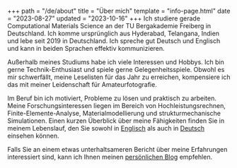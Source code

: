 +++
path = "/de/about"
title = "Über mich"
template = "info-page.html"
date = "2023-08-27"
updated = "2023-10-16"
+++
Ich studiere gerade Computational Materials Science an der TU Bergakademie Freiberg in Deutschland. Ich komme ursprünglich aus Hyderabad, Telangana, Indien und lebe seit 2019 in Deutschland. Ich spreche gut Deutsch und Englisch und kann in beiden Sprachen effektiv kommunizieren.


Außerhalb meines Studiums habe ich viele Interessen und Hobbys. Ich bin gerne Technik-Enthusiast und spiele gerne Gelegenheitsspiele. Obwohl es mir schwerfällt, meine Leselisten für das Jahr zu erreichen, kompensiere ich das mit meiner Leidenschaft für Amateurfotografie.


Im Beruf bin ich motiviert, Probleme zu lösen und praktisch zu arbeiten. Meine Forschungsinteressen liegen im Bereich von Hochleistungsrechnen, Finite-Elemente-Analyse, Materialmodellierung und strukturmechanische Simulationen. Einen kurzen Überblick über meine Fähigkeiten finden Sie in meinem Lebenslauf, den Sie sowohl in [Englisch](https://mukund-yedunuthala.de/about/pdf/CV_Venkata-Mukund-Kashyap_Yedunuthala.pdf) als auch in [Deutsch](https://mukund-yedunuthala.de/about/pdf/Lebenslauf_Venkata-Mukund-Kashyap_Yedunuthala.pdf) einsehen können.


Falls Sie an einem etwas unterhaltsameren Bericht über meine Erfahrungen interessiert sind, kann ich Ihnen meinen [persönlichen Blog](https://blog.mukund-yedunuthala.de/) empfehlen.